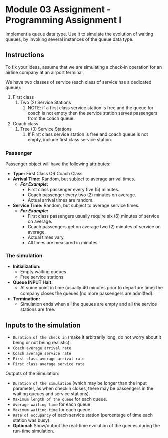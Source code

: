 # Module 03 Assignment - Programming Assignment I

Implement a queue data type. Use it to simulate the evolution of waiting queues, by invoking several instances of the queue data type.

## Instructions

To fix your ideas, assume that we are simulating a check-in operation for an airline company at an airport terminal.

We have two classes of service (each class of service has a dedicated queue):

1. First class
   1. Two (2) Service Stations
      1. NOTE: if a first class service station is free and the queue for coach is not empty then the service station serves passengers from the coach queue.
2. Coach class
   1. Tree (3) Service Stations
      1. If First class service station is free and coach queue is not empty, include first class service station.

### Passenger

Passenger object will have the following attributes:

* **Type:** First Class OR Coach Class
* **Arrival Time:** Random, but subject to average arrival times.
  * ***For Example:***
    * First class passenger every five (5) minutes.
    * Coach passenger every two (2) minutes on average. 
    * Actual arrival times are random.
* **Service Time:** Random, but subject to average service times.
  * ***For Example:***
    * First class passengers usually require six (6) minutes of service on average.
    * Coach passengers get on average two (2) minutes of service on average.
    * Actual times vary.
    * All times are measured in minutes.

### The simulation

* **Initialization:**
  * Empty waiting queues
  * Free service stations.
* **Queue INPUT Halt:**
  * At some point in time (usually 40 minutes prior to departure time) the company closes the queues (no more passengers are admitted).
* **Termination:**
  * Simulation ends when all the queues are empty and all the service stations are free.

## Inputs to the simulation

* `Duration of the check in` (make it arbitrarily long, do not worry about it being or not being realistic).
* `Coach average arrival rate`
* `Coach average service rate`
* `First class average arrival rate`
* `First class average service rate`

Outputs of the Simulation:

* `Duration of the simulation` (which may be longer than the input parameter, as when checkin closes, there may be passengers in the waiting queues and service stations).
* `Maximum length of the queue` for each queue.
* `Average waiting time` for each queue
* `Maximum waiting time` for each queue.
* `Rate of occupancy` of each service station (percentage of time each station was busy).
* **Optional:** Show/output the real-time evolution of the queues during the run-time simulation.
